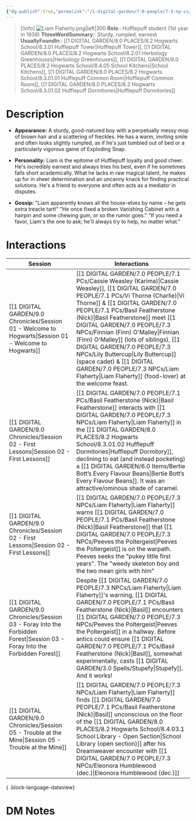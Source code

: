 ```yaml
---
{"dg-publish":true,"permalink":"/1-digital-garden/7-0-people/7-3-np-cs/liam-flaherty/","tags":["#person","student","hogwarts","hufflepuff","yr1"]}
---
```


>[!info] 
>![Liam Flaherty.png|left|300](/img/user/1%20DIGITAL%20GARDEN/7.0%20PEOPLE/7.3%20NPCs/Headshots/Liam%20Flaherty.png)
>**Role**:: Hufflepuff student (1st year in 1939)
>**ThreeWordSummary**:: Sturdy, rumpled, earnest
>**UsuallyFoundIn**:: [[1 DIGITAL GARDEN/8.0 PLACES/8.2 Hogwarts School/8.3.01 Hufflepuff Tower\|Hufflepuff Tower]], [[1 DIGITAL GARDEN/8.0 PLACES/8.2 Hogwarts School/8.2.01 Herbology Greenhouses\|Herbology Greenhouses]], [[1 DIGITAL GARDEN/8.0 PLACES/8.2 Hogwarts School/8.4.05 School Kitchens\|School Kitchens]], [[1 DIGITAL GARDEN/8.0 PLACES/8.2 Hogwarts School/8.3.01.01 Hufflepuff Common Room\|Hufflepuff Common Room]], [[1 DIGITAL GARDEN/8.0 PLACES/8.2 Hogwarts School/8.3.01.02 Hufflepuff Dormitories\|Hufflepuff Dormitories]]


# Description

* **Appearance:** A sturdy, good-natured boy with a perpetually messy mop of brown hair and a scattering of freckles. He has a warm, inviting smile and often looks slightly rumpled, as if he's just tumbled out of bed or a particularly vigorous game of Exploding Snap.

* **Personality:** Liam is the epitome of Hufflepuff loyalty and good cheer. He's incredibly earnest and always tries his best, even if he sometimes falls short academically. What he lacks in raw magical talent, he makes up for in sheer determination and an uncanny knack for finding practical solutions. He's a friend to everyone and often acts as a mediator in disputes.

* **Gossip:** "Liam apparently knows all the house-elves by name – he gets extra treacle tart!" "He once fixed a broken Vanishing Cabinet with a hairpin and some chewing gum, or so the rumor goes." "If you need a favor, Liam's the one to ask; he'll always try to help, no matter what."

# Interactions

| Session                                                                                                                           | Interactions                                                                                                                                                                                                                                                                           |
| --------------------------------------------------------------------------------------------------------------------------------- | -------------------------------------------------------------------------------------------------------------------------------------------------------------------------------------------------------------------------------------------------------------------------------------- |
| [[1 DIGITAL GARDEN/9.0 Chronicles/Session 01 - Welcome to Hogwarts\|Session 01 - Welcome to Hogwarts]]                         | [[1 DIGITAL GARDEN/7.0 PEOPLE/7.1 PCs/Cassie Weasley (Karima)\|Cassie Weasley]], [[1 DIGITAL GARDEN/7.0 PEOPLE/7.1 PCs/Vi Thorne (Charlie)\|Vi Thorne]] & [[1 DIGITAL GARDEN/7.0 PEOPLE/7.1 PCs/Basil Featherstone (Nick)\|Basil Featherstone]] meet [[1 DIGITAL GARDEN/7.0 PEOPLE/7.3 NPCs/Finnian (Finn) O'Malley\|Finnian (Finn) O'Malley]] (lots of siblings), [[1 DIGITAL GARDEN/7.0 PEOPLE/7.3 NPCs/Lily Buttercup\|Lily Buttercup]] (space cadet) & [[1 DIGITAL GARDEN/7.0 PEOPLE/7.3 NPCs/Liam Flaherty\|Liam Flaherty]] (food-lover) at the welcome feast.       |
| [[1 DIGITAL GARDEN/9.0 Chronicles/Session 02 - First Lessons\|Session 02 - First Lessons]]                                     | [[1 DIGITAL GARDEN/7.0 PEOPLE/7.1 PCs/Basil Featherstone (Nick)\|Basil Featherstone]] interacts with [[1 DIGITAL GARDEN/7.0 PEOPLE/7.3 NPCs/Liam Flaherty\|Liam Flaherty]] in the [[1 DIGITAL GARDEN/8.0 PLACES/8.2 Hogwarts School/8.3.01.02 Hufflepuff Dormitories\|Hufflepuff Dormitory]], declining to eat (and instead pocketing) a [[1 DIGITAL GARDEN/6.0 Items/Bertie Bott’s Every Flavour Beans\|Bertie Bott’s Every Flavour Beans]]. It was an attractive/ominous shade of caramel. |
| [[1 DIGITAL GARDEN/9.0 Chronicles/Session 02 - First Lessons\|Session 02 - First Lessons]]                                     | [[1 DIGITAL GARDEN/7.0 PEOPLE/7.3 NPCs/Liam Flaherty\|Liam Flaherty]] warns [[1 DIGITAL GARDEN/7.0 PEOPLE/7.1 PCs/Basil Featherstone (Nick)\|Basil Featherstone]] that [[1 DIGITAL GARDEN/7.0 PEOPLE/7.3 NPCs/Peeves the Poltergeist\|Peeves the Poltergeist]] is on the warpath. Peeves seeks the "pukey little first years". The "weedy skeleton boy and the two mean girls with him"                                                     |
| [[1 DIGITAL GARDEN/9.0 Chronicles/Session 03 - Foray Into the Forbidden Forest\|Session 03 - Foray Into the Forbidden Forest]] | Despite [[1 DIGITAL GARDEN/7.0 PEOPLE/7.3 NPCs/Liam Flaherty\|Liam Flaherty]]'s warning, [[1 DIGITAL GARDEN/7.0 PEOPLE/7.1 PCs/Basil Featherstone (Nick)\|Basil]] encounters [[1 DIGITAL GARDEN/7.0 PEOPLE/7.3 NPCs/Peeves the Poltergeist\|Peeves the Poltergeist]] in a hallway. Before antics could ensure [[1 DIGITAL GARDEN/7.0 PEOPLE/7.1 PCs/Basil Featherstone (Nick)\|Basil]], somewhat experimentally, casts [[1 DIGITAL GARDEN/3.0 Spells/Stupefy\|Stupefy]]. And it works!                               |
| [[1 DIGITAL GARDEN/9.0 Chronicles/Session 05 - Trouble at the Mine\|Session 05 - Trouble at the Mine]]                         | [[1 DIGITAL GARDEN/7.0 PEOPLE/7.3 NPCs/Liam Flaherty\|Liam Flaherty]] finds [[1 DIGITAL GARDEN/7.0 PEOPLE/7.1 PCs/Basil Featherstone (Nick)\|Basil]] unconscious on the floor of the [[1 DIGITAL GARDEN/8.0 PLACES/8.2 Hogwarts School/8.4.03.1 School Library - Open Section\|School Library (open section)]] after his Dreamweaver encounter with [[1 DIGITAL GARDEN/7.0 PEOPLE/7.3 NPCs/Eleonora Humblewood (dec.)\|Eleonora Humblewood (dec.)]]                                             |

{ .block-language-dataview}


# DM Notes

